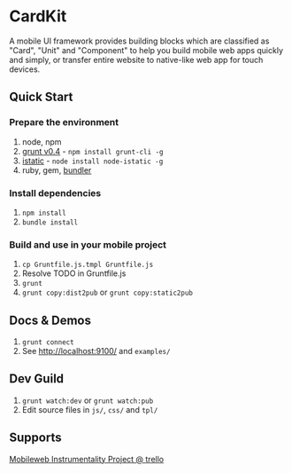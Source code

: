 
# CardKit

A mobile UI framework provides building blocks which are classified as "Card", "Unit" and "Component" to help you build mobile web apps quickly and simply, or transfer entire website to native-like web app for touch devices.

## Quick Start

### Prepare the environment

1. node, npm
2. [grunt v0.4](http://gruntjs.com/getting-started) - `npm install grunt-cli -g`
3. [istatic](https://ozjs.org/istatic) - `node install node-istatic -g`
4. ruby, gem, [bundler](http://gembundler.com/)

### Install dependencies

1. `npm install`
2. `bundle install`

### Build and use in your mobile project

1. `cp Gruntfile.js.tmpl Gruntfile.js`
2. Resolve TODO in Gruntfile.js
3. `grunt`
4. `grunt copy:dist2pub` or `grunt copy:static2pub`

## Docs & Demos

1. `grunt connect`
2. See [http://localhost:9100/](http://localhost:9001/) and `examples/`

## Dev Guild

1. `grunt watch:dev` or `grunt watch:pub`
2. Edit source files in `js/`, `css/` and `tpl/`

## Supports

[Mobileweb Instrumentality Project @ trello](https://trello.com/board/mobileweb-instrumentality-project/51357199230922201c0007ef)
